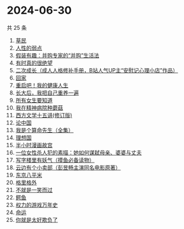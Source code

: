 # 2024-06-30

共 25 条

<!-- BEGIN WEREAD -->
<!-- 最后更新时间 2024-06-30 10:15:59 +0800 -->
1. [草民](https://weread.qq.com/web/bookDetail/370329a0813ab8ecag017dd1)
1. [人性的弱点](https://weread.qq.com/web/bookDetail/16632a4072a9bc2d1669697)
1. [假装有趣：并购专家的“并购”生活法](https://weread.qq.com/web/bookDetail/374329b0813ab8ed7g018e81)
1. [有时真的很绝望](https://weread.qq.com/web/bookDetail/a4f32fb0813ab7dbag014856)
1. [二次成长（成人人格修补手册，B站人气UP主“安慰记心理小店”作品）](https://weread.qq.com/web/bookDetail/b4e32da07151f23db4ec0d2)
1. [回家](https://weread.qq.com/web/bookDetail/d0432270813ab7696g010a9d)
1. [重启吧！我的健康人生](https://weread.qq.com/web/bookDetail/e8a32e80813ab8de4g0191c2)
1. [长大后，我把自己重养一遍](https://weread.qq.com/web/bookDetail/7a6323c0813ab8ec0g015987)
1. [所有女生要知道](https://weread.qq.com/web/bookDetail/36a325d0813ab89dbg0128d1)
1. [我在精神病院种蘑菇](https://weread.qq.com/web/bookDetail/87432800813ab8e8dg012411)
1. [西方文学十五讲(修订版)](https://weread.qq.com/web/bookDetail/5ae326307172606b5ae6b77)
1. [论中国](https://weread.qq.com/web/bookDetail/304323205df496304babec5)
1. [我是个算命先生（全集）](https://weread.qq.com/web/bookDetail/966326e05c896b966ddd00e)
1. [理想国](https://weread.qq.com/web/bookDetail/78832a0072795915788b394)
1. [半小时漫画故宫](https://weread.qq.com/web/bookDetail/66e32950813ab82dag011457)
1. [一位女性杀人犯的素描：她如何谋弑母亲、婆婆与丈夫](https://weread.qq.com/web/bookDetail/af7329c0813ab8ebag01170a)
1. [写字楼里有妖气（摸鱼必备读物）](https://weread.qq.com/web/bookDetail/538323d0813ab8d61g01370e)
1. [云边有个小卖部（彭昱畅主演同名电影原著）](https://weread.qq.com/web/bookDetail/bab32a3071628416babd854)
1. [东京八平米](https://weread.qq.com/web/bookDetail/c4332ab0813ab7f5cg017038)
1. [格里格外](https://weread.qq.com/web/bookDetail/e1f325e0813ab8ebag017cb1)
1. [不就是一笑而过](https://weread.qq.com/web/bookDetail/4ed32360813ab8ec0g0142e6)
1. [鳄鱼](https://weread.qq.com/web/bookDetail/44832c50813ab8d99g01612b)
1. [权力的游戏万年史](https://weread.qq.com/web/bookDetail/cf332ff0813ab8ebeg014df1)
1. [命运](https://weread.qq.com/web/bookDetail/0e932260813ab7297g01583b)
1. [你就是太好欺负了](https://weread.qq.com/web/bookDetail/15c32040813ab8e4cg0138ad)
<!-- END WEREAD -->